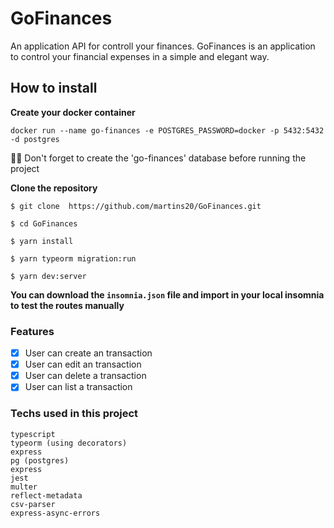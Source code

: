 # GoFinances

An application API for controll your finances. GoFinances is an application to control your financial expenses in a simple and elegant way.

## How to install

**Create your docker container**

```
docker run --name go-finances -e POSTGRES_PASSWORD=docker -p 5432:5432 -d postgres
```

💭🔥 Don't forget to create the 'go-finances' database before running the project

**Clone the repository**

```
$ git clone  https://github.com/martins20/GoFinances.git

$ cd GoFinances

$ yarn install

$ yarn typeorm migration:run

$ yarn dev:server
```

**You can download the `insomnia.json` file and import in your local insomnia to test the routes manually**

### Features

- [x] User can create an transaction
- [x] User can edit an transaction
- [x] User can delete a transaction
- [x] User can list a transaction

### Techs used in this project

```
typescript
typeorm (using decorators)
express
pg (postgres)
express
jest
multer
reflect-metadata
csv-parser
express-async-errors
```
